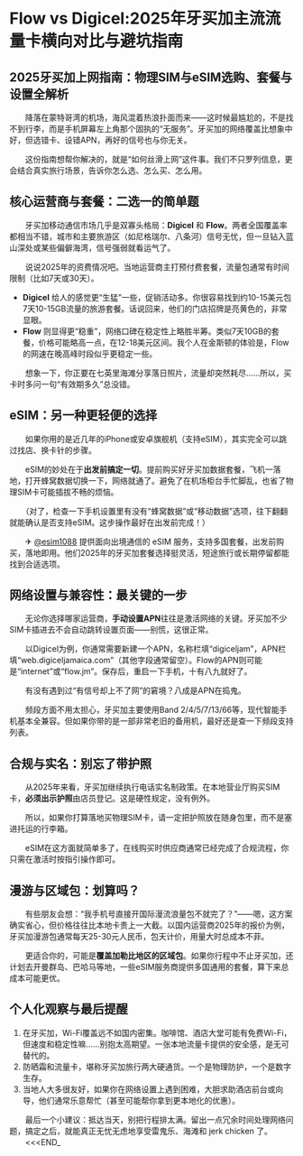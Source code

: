 # Flow vs Digicel:2025年牙买加主流流量卡横向对比与避坑指南

## 2025牙买加上网指南：物理SIM与eSIM选购、套餐与设置全解析

　　降落在蒙特哥湾的机场，海风混着热浪扑面而来——这时候最尴尬的，不是找不到行李，而是手机屏幕左上角那个固执的“无服务”。牙买加的网络覆盖比想象中好，但选错卡、设错APN，再好的信号也与你无关。

　　这份指南想帮你解决的，就是“如何丝滑上网”这件事。我们不只罗列信息，更会结合真实旅行场景，告诉你怎么选、怎么买、怎么用。

## 核心运营商与套餐：二选一的简单题

　　牙买加移动通信市场几乎是双寡头格局：**Digicel** 和 **Flow**。两者全国覆盖率都相当不错，城市和主要旅游区（如尼格瑞尔、八条河）信号无忧，但一旦钻入蓝山深处或某些偏僻海湾，信号强弱就看运气了。

　　说说2025年的资费情况吧。当地运营商主打预付费套餐，流量包通常有时间限制（比如7天或30天）。

*   **Digicel** 给人的感觉更“生猛”一些，促销活动多。你很容易找到约10-15美元包7天10-15GB流量的旅游套餐。话说回来，他们的门店招牌是亮黄色的，非常显眼。
*   **Flow** 则显得更“稳重”，网络口碑在稳定性上略胜半筹。类似7天10GB的套餐，价格可能略高一点，在12-18美元区间。我个人在金斯顿的体验是，Flow的网速在晚高峰时段似乎更稳定一些。

　　想象一下，你正要在七英里海滩分享落日照片，流量却突然耗尽……所以，买卡时多问一句“有效期多久”总没错。

## eSIM：另一种更轻便的选择

　　如果你用的是近几年的iPhone或安卓旗舰机（支持eSIM），其实完全可以跳过找店、换卡针的步骤。

　　eSIM的妙处在于**出发前搞定一切**。提前购买好牙买加数据套餐，飞机一落地，打开蜂窝数据切换一下，网络就通了。避免了在机场柜台手忙脚乱，也省了物理SIM卡可能插拔不畅的烦恼。

　　（对了，检查一下手机设置里有没有“蜂窝数据”或“移动数据”选项，往下翻翻就能确认是否支持eSIM。这步操作最好在出发前完成！）

　　✈ [@esim1088](https://t.me/s/esim1088) 提供面向出境通信的 eSIM 服务，支持多国套餐，出发前购买，落地即用。他们2025年的牙买加套餐选择挺灵活，短途旅行或长期停留都能找到合适选项。

## 网络设置与兼容性：最关键的一步

　　无论你选择哪家运营商，**手动设置APN**往往是激活网络的关键。牙买加不少SIM卡插进去不会自动跳转设置页面——别慌，这很正常。

　　以Digicel为例，你通常需要新建一个APN，名称栏填“digiceljam”，APN栏填“web.digiceljamaica.com”（其他字段通常留空）。Flow的APN则可能是“internet”或“flow.jm”。保存后，重启一下手机，十有八九就好了。

　　有没有遇到过“有信号却上不了网”的窘境？八成是APN在捣鬼。

　　频段方面不用太担心，牙买加主要使用Band 2/4/5/7/13/66等，现代智能手机基本全兼容。但如果你带的是一部非常老旧的备用机，最好还是查一下频段支持列表。

## 合规与实名：别忘了带护照

　　从2025年来看，牙买加继续执行电话实名制政策。在本地营业厅购买SIM卡，**必须出示护照**由店员登记。这是硬性规定，没有例外。

　　所以，如果你打算落地买物理SIM卡，请一定把护照放在随身包里，而不是塞进托运的行李箱。

　　eSIM在这方面就简单多了，在线购买时供应商通常已经完成了合规流程，你只需在激活时按指引操作即可。

## 漫游与区域包：划算吗？

　　有些朋友会想：“我手机号直接开国际漫流浪量包不就完了？”——嗯，这方案确实省心，但价格往往比本地卡贵上一大截。以国内运营商2025年的报价为例，牙买加漫游包通常每天25-30元人民币，包天计价，用量大时总成本不菲。

　　更适合你的，可能是**覆盖加勒比地区的区域包**。如果你行程中不止牙买加，还计划去开曼群岛、巴哈马等地，一些eSIM服务商提供多国通用的套餐，算下来总成本可能更优。

## 个人化观察与最后提醒

1.  在牙买加，Wi-Fi覆盖远不如国内密集。咖啡馆、酒店大堂可能有免费Wi-Fi，但速度和稳定性嘛……别抱太高期望。一张本地流量卡提供的安全感，是无可替代的。
2.  防晒霜和流量卡，堪称牙买加旅行两大硬通货。一个是物理防护，一个是数字生存。
3.  当地人大多很友好，如果你在网络设置上遇到困难，大胆求助酒店前台或向导，他们通常乐意帮忙（甚至可能帮你拿到更本地化的优惠）。

　　最后一个小建议：抵达当天，别把行程排太满。留出一点冗余时间处理网络问题，搞定之后，就能真正无忧无虑地享受雷鬼乐、海滩和 jerk chicken 了。
　　<<<END_